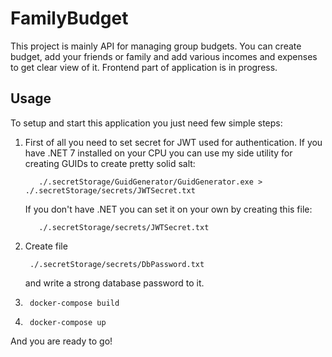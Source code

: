 
# FamilyBudget

  

This project is mainly API for managing group budgets. You can create budget, add your friends or family and add various incomes and expenses to get clear view of it. Frontend part of application is in progress.

  

## Usage

  

To setup and start this application you just need few simple steps:

  1. First of all you need to set secret for JWT used for authentication. If you have .NET 7 installed on your CPU you can use my side utility for creating GUIDs to create pretty solid salt:

		    ./.secretStorage/GuidGenerator/GuidGenerator.exe > ./.secretStorage/secrets/JWTSecret.txt

		If you don't have .NET you can set it on your own by creating this file: 

			./.secretStorage/secrets/JWTSecret.txt

2. Create file 

		./.secretStorage/secrets/DbPassword.txt

	and write a strong database password to it.

3. 
		docker-compose build

4. 
		docker-compose up

And you are ready to go!